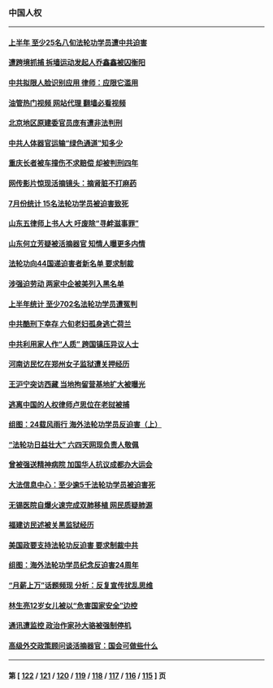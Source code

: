 ### 中国人权
---
#### [上半年 至少25名八旬法轮功学员遭中共迫害](../../pages/ncid278/n14048655.md?08132045) 
#### [遭跨境抓捕 拆墙运动发起人乔鑫鑫被囚衡阳](../../pages/ncid278/n14051147.md?08132045) 
#### [中共拟限人脸识别应用 律师：应限它滥用](../../pages/ncid278/n14050613.md?08132045) 
#### [油管热门视频 网站代理 翻墙必看视频](http://138.2.39.72:81/youtube.html?epic-marker?08132045)
#### [北京地区原建委官员庞有遭非法判刑](../../pages/ncid278/n14049897.md?08132045) 
#### [中共人体器官运输“绿色通道”知多少](../../pages/ncid278/n14049098.md?08132045) 
#### [重庆长者被车撞伤不求赔偿 却被判刑四年](../../pages/ncid278/n14049521.md?08132045) 
#### [网传影片惊现活摘镜头：摘肾脏不打麻药](../../pages/ncid278/n14048671.md?08132045) 
#### [7月份统计 15名法轮功学员被迫害致死](../../pages/ncid278/n14048158.md?08132045) 
#### [山东五律师上书人大 吁废除“寻衅滋事罪”](../../pages/ncid278/n14048338.md?08132045) 
#### [山东何立芳疑被活摘器官 知情人曝更多内情](../../pages/ncid278/n14047530.md?08132045) 
#### [法轮功向44国递迫害者新名单 要求制裁](../../pages/ncid278/n14046082.md?08132045) 
#### [涉强迫劳动 两家中企被美列入黑名单](../../pages/ncid278/n14045950.md?08132045) 
#### [上半年统计 至少702名法轮功学员遭冤判](../../pages/ncid278/n14045278.md?08132045) 
#### [中共酷刑下幸存 六旬老妇孤身逃亡荷兰](../../pages/ncid278/n14041415.md?08132045) 
#### [中共利用家人作“人质” 跨国镇压异议人士](../../pages/ncid278/n14044867.md?08132045) 
#### [河南访民忆在郑州女子监狱遭关押经历](../../pages/ncid278/n14044743.md?08132045) 
#### [王沪宁突访西藏 当地拘留营基地扩大被曝光](../../pages/ncid278/n14043963.md?08132045) 
#### [逃离中国的人权律师卢思位在老挝被捕](../../pages/ncid278/n14043849.md?08132045) 
#### [组图：24载风雨行 海外法轮功学员反迫害（上）](../../pages/ncid278/n14031583.md?08132045) 
#### [“法轮功日益壮大” 六四天网现负责人敬佩](../../pages/ncid278/n14043464.md?08132045) 
#### [曾被强送精神病院 加国华人抗议成都办大运会](../../pages/ncid278/n14043386.md?08132045) 
#### [大法信息中心：至少逾5千法轮功学员被迫害死](../../pages/ncid278/n14043255.md?08132045) 
#### [无锡医院自爆火速完成双肺移植 网民质疑肺源](../../pages/ncid278/n14041831.md?08132045) 
#### [福建访民述被关黑监狱经历](../../pages/ncid278/n14042942.md?08132045) 
#### [美国政要支持法轮功反迫害 要求制裁中共](../../pages/ncid278/n14042656.md?08132045) 
#### [组图：海外法轮功学员纪念反迫害24周年](../../pages/ncid278/n14037675.md?08132045) 
#### [“月薪上万”话题频现 分析：反复宣传扰乱思维](../../pages/ncid278/n14042204.md?08132045) 
#### [林生亮12岁女儿被以“危害国家安全”边控](../../pages/ncid278/n14042116.md?08132045) 
#### [通讯遭监控 政治作家孙大骆被强制停机](../../pages/ncid278/n14041804.md?08132045) 
#### [高级外交政策顾问谈活摘器官：国会可做些什么](../../pages/ncid278/n14041396.md?08132045) 

---
#### 第 [ [122](./122.md?08132045) / [121](./121.md?08132045) / [120](./120.md?08132045) / [119](./119.md?08132045) / [118](./118.md?08132045) / [117](./117.md?08132045) / [116](./116.md?08132045) / [115](./115.md?08132045) ] 页

